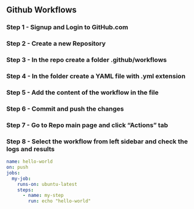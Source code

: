 ## Github Workflows 

### Step 1 - Signup and Login to GitHub.com
### Step 2 - Create a new Repository
### Step 3 - In the repo create a folder .github/workflows
### Step 4 - In the folder create a YAML file with .yml extension
### Step 5 - Add the content of the workflow in the file
### Step 6 - Commit and push the changes
### Step 7 - Go to Repo main page and click “Actions” tab
### Step 8 - Select the workflow from left sidebar and check the logs and results

```yaml
name: hello-world
on: push
jobs: 
  my-job: 
    runs-on: ubuntu-latest
    steps:
      - name: my-step
        run: echo "hello-world"

